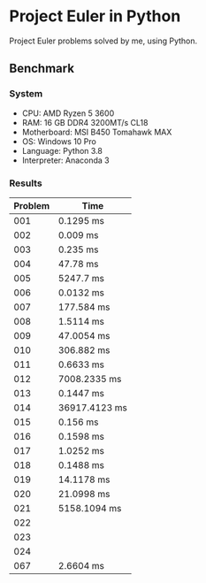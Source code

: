 # Project Euler in Python
Project Euler problems solved by me, using Python.
## Benchmark
### System
- CPU: AMD Ryzen 5 3600
- RAM: 16 GB DDR4 3200MT/s CL18
- Motherboard: MSI B450 Tomahawk MAX
- OS: Windows 10 Pro
- Language: Python 3.8
- Interpreter: Anaconda 3

### Results
Problem | Time
--- | ---
001 | 0.1295 ms
002 | 0.009 ms
003 | 0.235 ms
004 | 47.78 ms
005 | 5247.7 ms
006 | 0.0132 ms
007 | 177.584 ms
008 | 1.5114 ms
009 | 47.0054 ms
010 | 306.882 ms
011 | 0.6633 ms
012 | 7008.2335 ms
013 | 0.1447 ms
014 | 36917.4123 ms
015 | 0.156 ms
016 | 0.1598 ms
017 | 1.0252 ms
018 | 0.1488 ms
019 | 14.1178 ms
020 | 21.0998 ms
021 | 5158.1094 ms
022 |
023 |
024 |
067 | 2.6604 ms